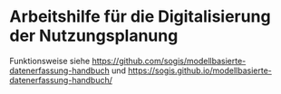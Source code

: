 # Arbeitshilfe für die Digitalisierung der Nutzungsplanung

Funktionsweise siehe https://github.com/sogis/modellbasierte-datenerfassung-handbuch und https://sogis.github.io/modellbasierte-datenerfassung-handbuch/
